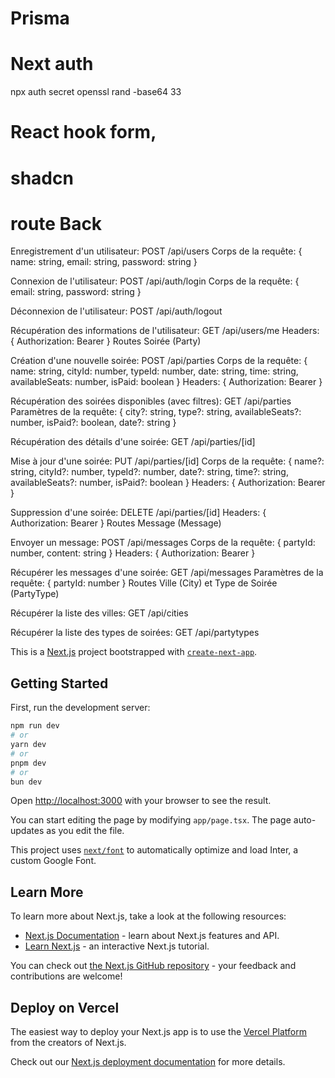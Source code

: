 # Prisma

# Next auth
npx auth secret
openssl rand -base64 33
# React hook form,

# shadcn

# route Back

Enregistrement d'un utilisateur:
POST /api/users
Corps de la requête: { name: string, email: string, password: string }

Connexion de l'utilisateur:
POST /api/auth/login
Corps de la requête: { email: string, password: string }

Déconnexion de l'utilisateur:
POST /api/auth/logout

Récupération des informations de l'utilisateur:
GET /api/users/me
Headers: { Authorization: Bearer <token> }
Routes Soirée (Party)

Création d'une nouvelle soirée:
POST /api/parties
Corps de la requête: { name: string, cityId: number, typeId: number, date: string, time: string, availableSeats: number, isPaid: boolean }
Headers: { Authorization: Bearer <token> }

Récupération des soirées disponibles (avec filtres):
GET /api/parties
Paramètres de la requête: { city?: string, type?: string, availableSeats?: number, isPaid?: boolean, date?: string }

Récupération des détails d'une soirée:
GET /api/parties/[id]

Mise à jour d'une soirée:
PUT /api/parties/[id]
Corps de la requête: { name?: string, cityId?: number, typeId?: number, date?: string, time?: string, availableSeats?: number, isPaid?: boolean }
Headers: { Authorization: Bearer <token> }

Suppression d'une soirée:
DELETE /api/parties/[id]
Headers: { Authorization: Bearer <token> }
Routes Message (Message)

Envoyer un message:
POST /api/messages
Corps de la requête: { partyId: number, content: string }
Headers: { Authorization: Bearer <token> }

Récupérer les messages d'une soirée:
GET /api/messages
Paramètres de la requête: { partyId: number }
Routes Ville (City) et Type de Soirée (PartyType)

Récupérer la liste des villes:
GET /api/cities

Récupérer la liste des types de soirées:
GET /api/partytypes

This is a [Next.js](https://nextjs.org/) project bootstrapped with [`create-next-app`](https://github.com/vercel/next.js/tree/canary/packages/create-next-app).

## Getting Started

First, run the development server:

```bash
npm run dev
# or
yarn dev
# or
pnpm dev
# or
bun dev
```

Open [http://localhost:3000](http://localhost:3000) with your browser to see the result.

You can start editing the page by modifying `app/page.tsx`. The page auto-updates as you edit the file.

This project uses [`next/font`](https://nextjs.org/docs/basic-features/font-optimization) to automatically optimize and load Inter, a custom Google Font.

## Learn More

To learn more about Next.js, take a look at the following resources:

- [Next.js Documentation](https://nextjs.org/docs) - learn about Next.js features and API.
- [Learn Next.js](https://nextjs.org/learn) - an interactive Next.js tutorial.

You can check out [the Next.js GitHub repository](https://github.com/vercel/next.js/) - your feedback and contributions are welcome!

## Deploy on Vercel

The easiest way to deploy your Next.js app is to use the [Vercel Platform](https://vercel.com/new?utm_medium=default-template&filter=next.js&utm_source=create-next-app&utm_campaign=create-next-app-readme) from the creators of Next.js.

Check out our [Next.js deployment documentation](https://nextjs.org/docs/deployment) for more details.

